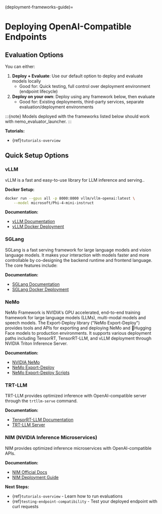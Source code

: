 (deployment-frameworks-guide)=

# Deploying OpenAI-Compatible Endpoints


## Evaluation Options

You can either:
1. **Deploy + Evaluate**: Use our default option to deploy and evaluate models locally
   - Good for: Quick testing, full control over deployment environment (endpoint lifecycle)
2. **Deploy on your own**: Deploy using any framework below, then evaluate
   - Good for: Existing deployments, third-party services, separate evaluation/deployment environments

:::{note}
Models deployed with the frameworks listed below should work with nemo_evaluator_launcher.
:::

**Tutorials:**
- {ref}`tutorials-overview`

## Quick Setup Options

### vLLM

vLLM is a fast and easy-to-use library for LLM inference and serving..

**Docker Setup:**
```bash
docker run --gpus all -p 8000:8000 vllm/vllm-openai:latest \
    --model microsoft/Phi-4-mini-instruct
```

**Documentation:** 
- [vLLM Documentation](https://docs.vllm.ai/en/latest/)
- [vLLM Docker Deployment](https://docs.vllm.ai/en/stable/deployment/docker.html)

### SGLang

SGLang is a fast serving framework for large language models and vision language models. It makes your interaction with models faster and more controllable by co-designing the backend runtime and frontend language. The core features include:

**Documentation:** 
- [SGLang Documentation](https://docs.sglang.ai/)
- [SGLang Docker Deployment](https://github.com/sgl-project/sglang/tree/main/benchmark/deepseek_v3#using-docker-recommended)

### NeMo

NeMo Framework is NVIDIA's GPU accelerated, end-to-end training framework for large language models (LLMs), multi-modal models and speech models. The Export-Deploy library ("NeMo Export-Deploy") provides tools and APIs for exporting and deploying NeMo and 🤗Hugging Face models to production environments. It supports various deployment paths including TensorRT, TensorRT-LLM, and vLLM deployment through NVIDIA Triton Inference Server.

**Documentation:** 
- [NVIDIA NeMo](https://github.com/NVIDIA-NeMo)
- [NeMo Export-Deploy](https://github.com/NVIDIA-NeMo/Export-Deploy)
- [NeMo Export-Deploy Scripts](https://github.com/NVIDIA-NeMo/Export-Deploy/tree/main/scripts)

### TRT-LLM

TRT-LLM provides optimized inference with OpenAI-compatible server through the `trtllm-serve` command.

**Documentation:** 
- [TensorRT-LLM Documentation](https://docs.nvidia.com/tensorrt-llm/index.html)
- [TRT-LLM Server](https://nvidia.github.io/TensorRT-LLM/commands/trtllm-serve.html)

### NIM (NVIDIA Inference Microservices)

NIM provides optimized inference microservices with OpenAI-compatible APIs.

**Documentation:** 
- [NIM Official Docs](https://docs.nvidia.com/nim/)
- [NIM Deployment Guide](https://docs.nvidia.com/nim/large-language-models/latest/deployment-guide.html#)


**Next Steps:**
- {ref}`tutorials-overview` - Learn how to run evaluations
- {ref}`testing-endpoint-compatibility` - Test your deployed endpoint with curl requests
